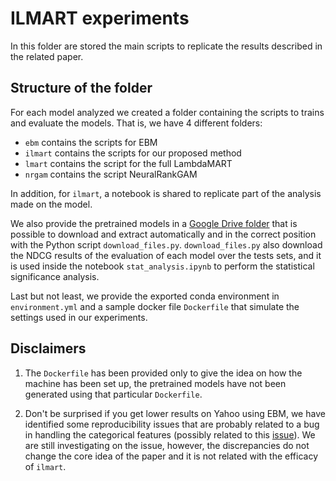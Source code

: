 # ILMART experiments
In this folder are stored the main scripts to replicate the results described in the related paper.

## Structure of the folder
For each model analyzed we created a folder containing the scripts to trains and evaluate the models.
That is, we have 4 different folders:
- `ebm` contains the scripts for EBM
- `ilmart` contains the scripts for our proposed method
- `lmart` contains the script for the full LambdaMART
- `nrgam` contains the script NeuralRankGAM

In addition, for `ilmart`, a notebook is shared to replicate part of the analysis made on the model.

We also provide the pretrained models in a 
[Google Drive folder](https://drive.google.com/file/d/1fjk1qtS8G6aMP9xxPfBSCo9LvZB5xFh0/view?usp=sharing)
that is possible to download and extract automatically and in the correct position with the Python script `download_files.py`.
`download_files.py` also download the NDCG results of the evaluation of each model over the tests sets, 
and it is used inside the notebook `stat_analysis.ipynb` to perform the statistical significance analysis.

Last but not least, we provide the exported conda environment in `environment.yml` and a sample docker file
`Dockerfile` that simulate the settings used in our experiments.

## Disclaimers
1) The `Dockerfile` has been provided only to give the idea on how the machine has been set up, the pretrained
models have not been generated using that particular `Dockerfile`.

2) Don't be surprised if you get lower results on Yahoo using EBM, we have identified some reproducibility issues
that are probably related to a bug in handling the categorical features 
(possibly related to this [issue](https://github.com/interpretml/interpret/issues/318)).
We are still investigating on the issue, however, the discrepancies do not change the core idea of the paper and
it is not related with the efficacy of `ilmart`.





